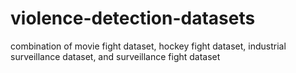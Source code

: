 # violence-detection-datasets
combination of movie fight dataset, hockey fight dataset, industrial surveillance dataset, and surveillance fight dataset
